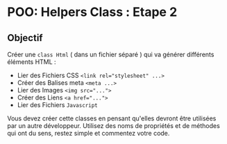# POO: Helpers Class : Etape 2

## Objectif

Créer une `class Html` ( dans un fichier séparé ) qui va générer différents éléments HTML :

- Lier des Fichiers CSS `<link rel="stylesheet" ...>`
- Créer des Balises meta `<meta ...>`
- Lier des Images `<img src="...">`
- Créer des Liens `<a href="...">`
- Lier des Fichiers `Javascript`

Vous devez créer cette classes en pensant qu'elles devront être utilisées par un autre développeur. 
Utilisez des noms de propriétés et de méthodes qui ont du sens, restez simple et commentez votre code.

